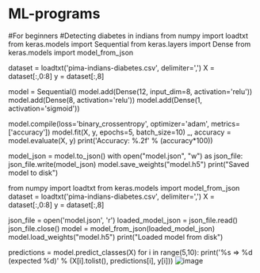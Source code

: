 # ML-programs
#For beginners
#Detecting diabetes in indians 
from numpy import loadtxt
from keras.models import Sequential
from keras.layers import Dense
from keras.models import model_from_json

dataset = loadtxt('pima-indians-diabetes.csv', delimiter=',')
X = dataset[:,0:8]
y = dataset[:,8]

model = Sequential()
model.add(Dense(12, input_dim=8, activation='relu'))
model.add(Dense(8, activation='relu'))
model.add(Dense(1, activation='sigmoid'))

model.compile(loss='binary_crossentropy', optimizer='adam', metrics=['accuracy'])
model.fit(X, y, epochs=5, batch_size=10)
_, accuracy = model.evaluate(X, y)
print('Accuracy: %.2f' % (accuracy*100))

model_json = model.to_json()
with open("model.json", "w") as json_file:
    json_file.write(model_json)
model.save_weights("model.h5")
print("Saved model to disk")

from numpy import loadtxt
from keras.models import model_from_json
dataset = loadtxt('pima-indians-diabetes.csv', delimiter=',')
X = dataset[:,0:8]
y = dataset[:,8]

json_file = open('model.json', 'r')
loaded_model_json = json_file.read()
json_file.close()
model = model_from_json(loaded_model_json)
model.load_weights("model.h5")
print("Loaded model from disk")

predictions = model.predict_classes(X)
for i in range(5,10):
	print('%s => %d (expected %d)' % (X[i].tolist(), predictions[i], y[i]))
![image](https://github.com/soumyaDev9515/ML-programs/assets/104708894/b29620e6-1a1a-4481-8bf8-ebcaa1361987)

